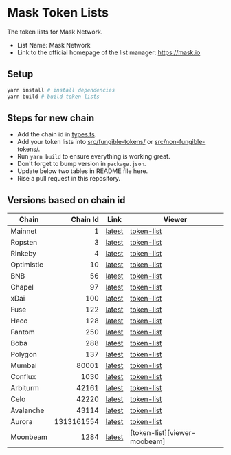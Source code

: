 # Mask Token Lists

The token lists for Mask Network.

- List Name: Mask Network
- Link to the official homepage of the list manager: <https://mask.io>

## Setup

```bash
yarn install # install dependencies
yarn build # build token lists
```

## Steps for new chain

- Add the chain id in [types.ts](src/types.ts).
- Add your token lists into [src/fungible-tokens/](src/fungible-tokens/) or [src/non-fungible-tokens/](src/non-fungible-tokens/).
- Run `yarn build` to ensure everything is working great.
- Don't forget to bump version in `package.json`.
- Update below two tables in README file here.
- Rise a pull request in this repository.

## Versions based on chain id

| Chain      |   Chain Id | Link                      | Viewer                          |
| ---------- | ---------: | ------------------------- | ------------------------------- |
| Mainnet    |          1 | [latest][link-mainnet]    | [token-list][viewer-mainnet]    |
| Ropsten    |          3 | [latest][link-ropsten]    | [token-list][viewer-ropsten]    |
| Rinkeby    |          4 | [latest][link-rinkeby]    | [token-list][viewer-rinkeby]    |
| Optimistic |         10 | [latest][link-optimistic] | [token-list][viewer-optimistic] |
| BNB        |         56 | [latest][link-bnb]        | [token-list][viewer-bnb]        |
| Chapel     |         97 | [latest][link-chapel]     | [token-list][viewer-chapel]     |
| xDai       |        100 | [latest][link-xdai]       | [token-list][viewer-xdai]       |
| Fuse       |        122 | [latest][link-fuse]       | [token-list][viewer-fuse]       |
| Heco       |        128 | [latest][link-heco]       | [token-list][viewer-heco]       |
| Fantom     |        250 | [latest][link-fantom]     | [token-list][viewer-fantom]     |
| Boba       |        288 | [latest][link-boba]       | [token-list][viewer-boba]       |
| Polygon    |        137 | [latest][link-polygon]    | [token-list][viewer-polygon]    |
| Mumbai     |      80001 | [latest][link-mumbai]     | [token-list][viewer-mumbai]     |
| Conflux    |       1030 | [latest][link-conflux]    | [token-list][viewer-conflux]    |
| Arbiturm   |      42161 | [latest][link-arbiturm]   | [token-list][viewer-arbiturm]   |
| Celo       |      42220 | [latest][link-celo]       | [token-list][viewer-celo]       |
| Avalanche  |      43114 | [latest][link-avalanche]  | [token-list][viewer-avalanche]  |
| Aurora     | 1313161554 | [latest][link-aurora]     | [token-list][viewer-aurora]     |
| Moonbeam   |       1284 | [latest][link-moonbeam]   | [token-list][viewer-moobeam]    |

[link-mainnet]: https://tokens.r2d2.to/latest/1/tokens.json
[link-ropsten]: https://tokens.r2d2.to/latest/3/tokens.json
[link-rinkeby]: https://tokens.r2d2.to/latest/4/tokens.json
[link-optimistic]: https://tokens.r2d2.to/latest/10/tokens.json
[link-bnb]: https://tokens.r2d2.to/latest/56/tokens.json
[link-chapel]: https://tokens.r2d2.to/latest/97/tokens.json
[link-xdai]: https://tokens.r2d2.to/latest/100/tokens.json
[link-fuse]: https://tokens.r2d2.to/latest/122/tokens.json
[link-heco]: https://tokens.r2d2.to/latest/128/tokens.json
[link-fantom]: https://tokens.r2d2.to/latest/250/tokens.json
[link-boba]: https://tokens.r2d2.to/latest/288/tokens.json
[link-polygon]: https://tokens.r2d2.to/latest/137/tokens.json
[link-mumbai]: https://tokens.r2d2.to/latest/80001/tokens.json
[link-conflux]: https://tokens.r2d2.to/latest/1030/tokens.json
[link-arbiturm]: https://tokens.r2d2.to/latest/42161/tokens.json
[link-celo]: https://tokens.r2d2.to/latest/42220/tokens.json
[link-avalanche]: https://tokens.r2d2.to/latest/43114/tokens.json
[link-aurora]: https://tokens.r2d2.to/latest/1313161554/tokens.json
[link-moonbeam]: https://tokens.r2d2.to/latest/1284/tokens.json
[viewer-mainnet]: https://tokenlists.org/token-list?url=https://tokens.r2d2.to/latest/1/tokens.json
[viewer-ropsten]: https://tokenlists.org/token-list?url=https://tokens.r2d2.to/latest/3/tokens.json
[viewer-rinkeby]: https://tokenlists.org/token-list?url=https://tokens.r2d2.to/latest/4/tokens.json
[viewer-optimistic]: https://tokenlists.org/token-list?url=https://tokens.r2d2.to/latest/10/tokens.json
[viewer-bnb]: https://tokenlists.org/token-list?url=https://tokens.r2d2.to/latest/56/tokens.json
[viewer-chapel]: https://tokenlists.org/token-list?url=https://tokens.r2d2.to/latest/97/tokens.json
[viewer-xdai]: https://tokenlists.org/token-list?url=https://tokens.r2d2.to/latest/100/tokens.json
[viewer-fuse]: https://tokenlists.org/token-list?url=https://tokens.r2d2.to/latest/122/tokens.json
[viewer-heco]: https://tokenlists.org/token-list?url=https://tokens.r2d2.to/latest/128/tokens.json
[viewer-fantom]: https://tokenlists.org/token-list?url=https://tokens.r2d2.to/latest/250/tokens.json
[viewer-boba]: https://tokenlists.org/token-list?url=https://tokens.r2d2.to/latest/288/tokens.json
[viewer-polygon]: https://tokenlists.org/token-list?url=https://tokens.r2d2.to/latest/137/tokens.json
[viewer-mumbai]: https://tokenlists.org/token-list?url=https://tokens.r2d2.to/latest/80001/tokens.json
[viewer-conflux]: https://tokenlists.org/token-list?url=https://tokens.r2d2.to/latest/1030/tokens.json
[viewer-arbiturm]: https://tokenlists.org/token-list?url=https://tokens.r2d2.to/latest/42161/tokens.json
[viewer-celo]: https://tokenlists.org/token-list?url=https://tokens.r2d2.to/latest/42220/tokens.json
[viewer-avalanche]: https://tokenlists.org/token-list?url=https://tokens.r2d2.to/latest/43114/tokens.json
[viewer-aurora]: https://tokenlists.org/token-list?url=https://tokens.r2d2.to/latest/1313161554/tokens.json
[viewer-moonbeam]: https://tokenlists.org/token-list?url=https://tokens.r2d2.to/latest/1284/tokens.json

<!-- end versions -->

